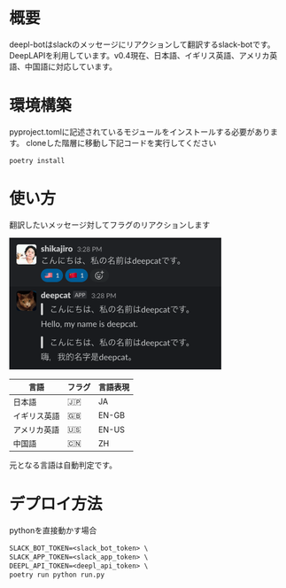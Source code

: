 # 概要
deepl-botはslackのメッセージにリアクションして翻訳するslack-botです。DeepLAPIを利用しています。v0.4現在、日本語、イギリス英語、アメリカ英語、中国語に対応しています。


# 環境構築
pyproject.tomlに記述されているモジュールをインストールする必要があります。
cloneした階層に移動し下記コードを実行してください
```
poetry install
```
# 使い方
翻訳したいメッセージ対してフラグのリアクションします

![](./docs/preview.png)

|言語|フラグ|言語表現|
|---|---|---|
|日本語|:jp:|JA|
|イギリス英語|:gb:|EN-GB|
|アメリカ英語|:us:|EN-US|
|中国語|:cn:|ZH|

元となる言語は自動判定です。

# デプロイ方法

pythonを直接動かす場合
```
SLACK_BOT_TOKEN=<slack_bot_token> \
SLACK_APP_TOKEN=<slack_app_token> \
DEEPL_API_TOKEN=<deepl_api_token> \
poetry run python run.py
```

